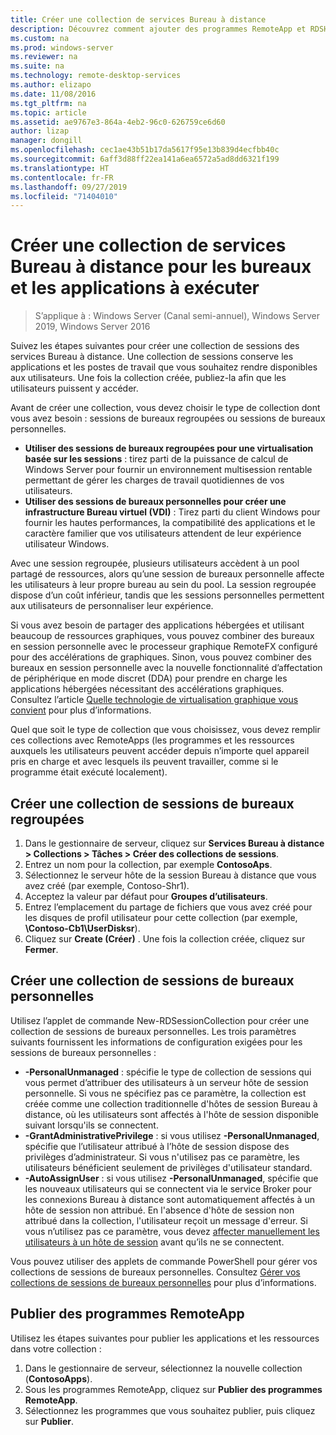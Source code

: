 ```yaml
---
title: Créer une collection de services Bureau à distance
description: Découvrez comment ajouter des programmes RemoteApp et RDSH à votre déploiement RDS.
ms.custom: na
ms.prod: windows-server
ms.reviewer: na
ms.suite: na
ms.technology: remote-desktop-services
ms.author: elizapo
ms.date: 11/08/2016
ms.tgt_pltfrm: na
ms.topic: article
ms.assetid: ae9767e3-864a-4eb2-96c0-626759ce6d60
author: lizap
manager: dongill
ms.openlocfilehash: cec1ae43b51b17da5617f95e13b839d4ecfbb40c
ms.sourcegitcommit: 6aff3d88ff22ea141a6ea6572a5ad8dd6321f199
ms.translationtype: HT
ms.contentlocale: fr-FR
ms.lasthandoff: 09/27/2019
ms.locfileid: "71404010"
---
```

# <a name="create-a-remote-desktop-services-collection-for-desktops-and-apps-to-run"></a>Créer une collection de services Bureau à distance pour les bureaux et les applications à exécuter

>S’applique à : Windows Server (Canal semi-annuel), Windows Server 2019, Windows Server 2016

Suivez les étapes suivantes pour créer une collection de sessions des services Bureau à distance. Une collection de sessions conserve les applications et les postes de travail que vous souhaitez rendre disponibles aux utilisateurs. Une fois la collection créée, publiez-la afin que les utilisateurs puissent y accéder.

Avant de créer une collection, vous devez choisir le type de collection dont vous avez besoin : sessions de bureaux regroupées ou sessions de bureaux personnelles. 

- **Utiliser des sessions de bureaux regroupées pour une virtualisation basée sur les sessions** : tirez parti de la puissance de calcul de Windows Server pour fournir un environnement multisession rentable permettant de gérer les charges de travail quotidiennes de vos utilisateurs.
- **Utiliser des sessions de bureaux personnelles pour créer une infrastructure Bureau virtuel (VDI)** : Tirez parti du client Windows pour fournir les hautes performances, la compatibilité des applications et le caractère familier que vos utilisateurs attendent de leur expérience utilisateur Windows.
 
Avec une session regroupée, plusieurs utilisateurs accèdent à un pool partagé de ressources, alors qu’une session de bureaux personnelle affecte les utilisateurs à leur propre bureau au sein du pool. La session regroupée dispose d’un coût inférieur, tandis que les sessions personnelles permettent aux utilisateurs de personnaliser leur expérience.

Si vous avez besoin de partager des applications hébergées et utilisant beaucoup de ressources graphiques, vous pouvez combiner des bureaux en session personnelle avec le processeur graphique RemoteFX configuré pour des accélérations de graphiques. Sinon, vous pouvez combiner des bureaux en session personnelle avec la nouvelle fonctionnalité d’affectation de périphérique en mode discret (DDA) pour prendre en charge les applications hébergées nécessitant des accélérations graphiques. Consultez l’article [Quelle technologie de virtualisation graphique vous convient](rds-graphics-virtualization.md) pour plus d’informations.


Quel que soit le type de collection que vous choisissez, vous devez remplir ces collections avec RemoteApps (les programmes et les ressources auxquels les utilisateurs peuvent accéder depuis n’importe quel appareil pris en charge et avec lesquels ils peuvent travailler, comme si le programme était exécuté localement).

## <a name="create-a-pooled-desktop-session-collection"></a>Créer une collection de sessions de bureaux regroupées

1.  Dans le gestionnaire de serveur, cliquez sur **Services Bureau à distance > Collections > Tâches > Créer des collections de sessions**.  
2.  Entrez un nom pour la collection, par exemple **ContosoAps**.  
3.  Sélectionnez le serveur hôte de la session Bureau à distance que vous avez créé (par exemple, Contoso-Shr1).  
4.  Acceptez la valeur par défaut pour **Groupes d’utilisateurs**.  
5.  Entrez l’emplacement du partage de fichiers que vous avez créé pour les disques de profil utilisateur pour cette collection (par exemple, **\Contoso-Cb1\UserDisksr**).   
6.  Cliquez sur **Create (Créer)** . Une fois la collection créée, cliquez sur **Fermer**.  


## <a name="create-a-personal-desktop-session-collection"></a>Créer une collection de sessions de bureaux personnelles

Utilisez l’applet de commande New-RDSessionCollection pour créer une collection de sessions de bureaux personnelles. Les trois paramètres suivants fournissent les informations de configuration exigées pour les sessions de bureaux personnelles :

- **-PersonalUnmanaged** : spécifie le type de collection de sessions qui vous permet d’attribuer des utilisateurs à un serveur hôte de session personnelle. Si vous ne spécifiez pas ce paramètre, la collection est créée comme une collection traditionnelle d'hôtes de session Bureau à distance, où les utilisateurs sont affectés à l'hôte de session disponible suivant lorsqu'ils se connectent.
- **-GrantAdministrativePrivilege** : si vous utilisez **-PersonalUnmanaged**, spécifie que l’utilisateur attribué à l’hôte de session dispose des privilèges d’administrateur. Si vous n'utilisez pas ce paramètre, les utilisateurs bénéficient seulement de privilèges d'utilisateur standard.
- **-AutoAssignUser** : si vous utilisez **-PersonalUnmanaged**, spécifie que les nouveaux utilisateurs qui se connectent via le service Broker pour les connexions Bureau à distance sont automatiquement affectés à un hôte de session non attribué. En l'absence d'hôte de session non attribué dans la collection, l'utilisateur reçoit un message d'erreur. Si vous n’utilisez pas ce paramètre, vous devez [affecter manuellement les utilisateurs à un hôte de session](rds-manage-personal-collection.md#manually-assign-a-user-to-a-personal-session-host) avant qu’ils ne se connectent.

Vous pouvez utiliser des applets de commande PowerShell pour gérer vos collections de sessions de bureaux personnelles. Consultez [Gérer vos collections de sessions de bureaux personnelles](rds-manage-personal-collection.md) pour plus d’informations.

## <a name="publish-remoteapp-programs"></a>Publier des programmes RemoteApp
Utilisez les étapes suivantes pour publier les applications et les ressources dans votre collection :

1.  Dans le gestionnaire de serveur, sélectionnez la nouvelle collection (**ContosoApps**).  
2.  Sous les programmes RemoteApp, cliquez sur **Publier des programmes RemoteApp**.  
3. Sélectionnez les programmes que vous souhaitez publier, puis cliquez sur **Publier**.  

